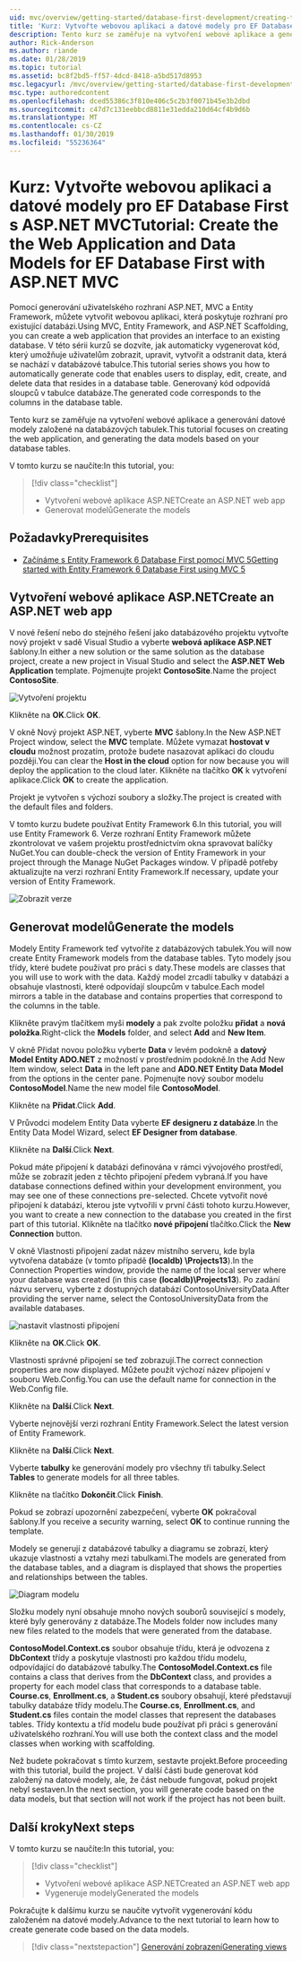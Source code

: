 ```yaml
---
uid: mvc/overview/getting-started/database-first-development/creating-the-web-application
title: 'Kurz: Vytvořte webovou aplikaci a datové modely pro EF Database First s ASP.NET MVC'
description: Tento kurz se zaměřuje na vytvoření webové aplikace a generování datové modely založené na databázových tabulek.
author: Rick-Anderson
ms.author: riande
ms.date: 01/28/2019
ms.topic: tutorial
ms.assetid: bc8f2bd5-ff57-4dcd-8418-a5bd517d8953
msc.legacyurl: /mvc/overview/getting-started/database-first-development/creating-the-web-application
msc.type: authoredcontent
ms.openlocfilehash: dced55386c3f810e406c5c2b3f0071b45e3b2dbd
ms.sourcegitcommit: c47d7c131eebbcd8811e31edda210d64cf4b9d6b
ms.translationtype: MT
ms.contentlocale: cs-CZ
ms.lasthandoff: 01/30/2019
ms.locfileid: "55236364"
---
```

# <a name="tutorial-create-the-the-web-application-and-data-models-for-ef-database-first-with-aspnet-mvc"></a><span data-ttu-id="caa77-103">Kurz: Vytvořte webovou aplikaci a datové modely pro EF Database First s ASP.NET MVC</span><span class="sxs-lookup"><span data-stu-id="caa77-103">Tutorial: Create the the Web Application and Data Models for EF Database First with ASP.NET MVC</span></span>

 <span data-ttu-id="caa77-104">Pomocí generování uživatelského rozhraní ASP.NET, MVC a Entity Framework, můžete vytvořit webovou aplikaci, která poskytuje rozhraní pro existující databázi.</span><span class="sxs-lookup"><span data-stu-id="caa77-104">Using MVC, Entity Framework, and ASP.NET Scaffolding, you can create a web application that provides an interface to an existing database.</span></span> <span data-ttu-id="caa77-105">V této sérii kurzů se dozvíte, jak automaticky vygenerovat kód, který umožňuje uživatelům zobrazit, upravit, vytvořit a odstranit data, která se nachází v databázové tabulce.</span><span class="sxs-lookup"><span data-stu-id="caa77-105">This tutorial series shows you how to automatically generate code that enables users to display, edit, create, and delete data that resides in a database table.</span></span> <span data-ttu-id="caa77-106">Generovaný kód odpovídá sloupců v tabulce databáze.</span><span class="sxs-lookup"><span data-stu-id="caa77-106">The generated code corresponds to the columns in the database table.</span></span>

<span data-ttu-id="caa77-107">Tento kurz se zaměřuje na vytvoření webové aplikace a generování datové modely založené na databázových tabulek.</span><span class="sxs-lookup"><span data-stu-id="caa77-107">This tutorial focuses on creating the web application, and generating the data models based on your database tables.</span></span>

<span data-ttu-id="caa77-108">V tomto kurzu se naučíte:</span><span class="sxs-lookup"><span data-stu-id="caa77-108">In this tutorial, you:</span></span>

> [!div class="checklist"]
> * <span data-ttu-id="caa77-109">Vytvoření webové aplikace ASP.NET</span><span class="sxs-lookup"><span data-stu-id="caa77-109">Create an ASP.NET web app</span></span>
> * <span data-ttu-id="caa77-110">Generovat modelů</span><span class="sxs-lookup"><span data-stu-id="caa77-110">Generate the models</span></span>

## <a name="prerequisites"></a><span data-ttu-id="caa77-111">Požadavky</span><span class="sxs-lookup"><span data-stu-id="caa77-111">Prerequisites</span></span>

* [<span data-ttu-id="caa77-112">Začínáme s Entity Framework 6 Database First pomocí MVC 5</span><span class="sxs-lookup"><span data-stu-id="caa77-112">Getting started with Entity Framework 6 Database First using MVC 5</span></span>](setting-up-database.md)

## <a name="create-an-aspnet-web-app"></a><span data-ttu-id="caa77-113">Vytvoření webové aplikace ASP.NET</span><span class="sxs-lookup"><span data-stu-id="caa77-113">Create an ASP.NET web app</span></span>

<span data-ttu-id="caa77-114">V nové řešení nebo do stejného řešení jako databázového projektu vytvořte nový projekt v sadě Visual Studio a vyberte **webová aplikace ASP.NET** šablony.</span><span class="sxs-lookup"><span data-stu-id="caa77-114">In either a new solution or the same solution as the database project, create a new project in Visual Studio and select the **ASP.NET Web Application** template.</span></span> <span data-ttu-id="caa77-115">Pojmenujte projekt **ContosoSite**.</span><span class="sxs-lookup"><span data-stu-id="caa77-115">Name the project **ContosoSite**.</span></span>

![Vytvoření projektu](creating-the-web-application/_static/image1.png)

<span data-ttu-id="caa77-117">Klikněte na **OK**.</span><span class="sxs-lookup"><span data-stu-id="caa77-117">Click **OK**.</span></span>

<span data-ttu-id="caa77-118">V okně Nový projekt ASP.NET, vyberte **MVC** šablony.</span><span class="sxs-lookup"><span data-stu-id="caa77-118">In the New ASP.NET Project window, select the **MVC** template.</span></span> <span data-ttu-id="caa77-119">Můžete vymazat **hostovat v cloudu** možnost prozatím, protože budete nasazovat aplikaci do cloudu později.</span><span class="sxs-lookup"><span data-stu-id="caa77-119">You can clear the **Host in the cloud** option for now because you will deploy the application to the cloud later.</span></span> <span data-ttu-id="caa77-120">Klikněte na tlačítko **OK** k vytvoření aplikace.</span><span class="sxs-lookup"><span data-stu-id="caa77-120">Click **OK** to create the application.</span></span>

<span data-ttu-id="caa77-121">Projekt je vytvořen s výchozí soubory a složky.</span><span class="sxs-lookup"><span data-stu-id="caa77-121">The project is created with the default files and folders.</span></span>

<span data-ttu-id="caa77-122">V tomto kurzu budete používat Entity Framework 6.</span><span class="sxs-lookup"><span data-stu-id="caa77-122">In this tutorial, you will use Entity Framework 6.</span></span> <span data-ttu-id="caa77-123">Verze rozhraní Entity Framework můžete zkontrolovat ve vašem projektu prostřednictvím okna spravovat balíčky NuGet.</span><span class="sxs-lookup"><span data-stu-id="caa77-123">You can double-check the version of Entity Framework in your project through the Manage NuGet Packages window.</span></span> <span data-ttu-id="caa77-124">V případě potřeby aktualizujte na verzi rozhraní Entity Framework.</span><span class="sxs-lookup"><span data-stu-id="caa77-124">If necessary, update your version of Entity Framework.</span></span>

![Zobrazit verze](creating-the-web-application/_static/image3.png)

## <a name="generate-the-models"></a><span data-ttu-id="caa77-126">Generovat modelů</span><span class="sxs-lookup"><span data-stu-id="caa77-126">Generate the models</span></span>

<span data-ttu-id="caa77-127">Modely Entity Framework teď vytvoříte z databázových tabulek.</span><span class="sxs-lookup"><span data-stu-id="caa77-127">You will now create Entity Framework models from the database tables.</span></span> <span data-ttu-id="caa77-128">Tyto modely jsou třídy, které budete používat pro práci s daty.</span><span class="sxs-lookup"><span data-stu-id="caa77-128">These models are classes that you will use to work with the data.</span></span> <span data-ttu-id="caa77-129">Každý model zrcadlí tabulky v databázi a obsahuje vlastnosti, které odpovídají sloupcům v tabulce.</span><span class="sxs-lookup"><span data-stu-id="caa77-129">Each model mirrors a table in the database and contains properties that correspond to the columns in the table.</span></span>

<span data-ttu-id="caa77-130">Klikněte pravým tlačítkem myši **modely** a pak zvolte položku **přidat** a **nová položka**.</span><span class="sxs-lookup"><span data-stu-id="caa77-130">Right-click the **Models** folder, and select **Add** and **New Item**.</span></span>

<span data-ttu-id="caa77-131">V okně Přidat novou položku vyberte **Data** v levém podokně a **datový Model Entity ADO.NET** z možností v prostředním podokně.</span><span class="sxs-lookup"><span data-stu-id="caa77-131">In the Add New Item window, select **Data** in the left pane and **ADO.NET Entity Data Model** from the options in the center pane.</span></span> <span data-ttu-id="caa77-132">Pojmenujte nový soubor modelu **ContosoModel**.</span><span class="sxs-lookup"><span data-stu-id="caa77-132">Name the new model file **ContosoModel**.</span></span>

<span data-ttu-id="caa77-133">Klikněte na **Přidat**.</span><span class="sxs-lookup"><span data-stu-id="caa77-133">Click **Add**.</span></span>

<span data-ttu-id="caa77-134">V Průvodci modelem Entity Data vyberte **EF designeru z databáze**.</span><span class="sxs-lookup"><span data-stu-id="caa77-134">In the Entity Data Model Wizard, select **EF Designer from database**.</span></span>

<span data-ttu-id="caa77-135">Klikněte na **Další**.</span><span class="sxs-lookup"><span data-stu-id="caa77-135">Click **Next**.</span></span>

<span data-ttu-id="caa77-136">Pokud máte připojení k databázi definována v rámci vývojového prostředí, může se zobrazit jeden z těchto připojení předem vybraná.</span><span class="sxs-lookup"><span data-stu-id="caa77-136">If you have database connections defined within your development environment, you may see one of these connections pre-selected.</span></span> <span data-ttu-id="caa77-137">Chcete vytvořit nové připojení k databázi, kterou jste vytvořili v první části tohoto kurzu.</span><span class="sxs-lookup"><span data-stu-id="caa77-137">However, you want to create a new connection to the database you created in the first part of this tutorial.</span></span> <span data-ttu-id="caa77-138">Klikněte na tlačítko **nové připojení** tlačítko.</span><span class="sxs-lookup"><span data-stu-id="caa77-138">Click the **New Connection** button.</span></span>

<span data-ttu-id="caa77-139">V okně Vlastnosti připojení zadat název místního serveru, kde byla vytvořena databáze (v tomto případě **(localdb) \Projects13**).</span><span class="sxs-lookup"><span data-stu-id="caa77-139">In the Connection Properties window, provide the name of the local server where your database was created (in this case **(localdb)\Projects13**).</span></span> <span data-ttu-id="caa77-140">Po zadání názvu serveru, vyberte z dostupných databází ContosoUniversityData.</span><span class="sxs-lookup"><span data-stu-id="caa77-140">After providing the server name, select the ContosoUniversityData from the available databases.</span></span>

![nastavit vlastnosti připojení](creating-the-web-application/_static/image8.png)

<span data-ttu-id="caa77-142">Klikněte na **OK**.</span><span class="sxs-lookup"><span data-stu-id="caa77-142">Click **OK**.</span></span>

<span data-ttu-id="caa77-143">Vlastnosti správné připojení se teď zobrazují.</span><span class="sxs-lookup"><span data-stu-id="caa77-143">The correct connection properties are now displayed.</span></span> <span data-ttu-id="caa77-144">Můžete použít výchozí název připojení v souboru Web.Config.</span><span class="sxs-lookup"><span data-stu-id="caa77-144">You can use the default name for connection in the Web.Config file.</span></span>

<span data-ttu-id="caa77-145">Klikněte na **Další**.</span><span class="sxs-lookup"><span data-stu-id="caa77-145">Click **Next**.</span></span>

<span data-ttu-id="caa77-146">Vyberte nejnovější verzi rozhraní Entity Framework.</span><span class="sxs-lookup"><span data-stu-id="caa77-146">Select the latest version of Entity Framework.</span></span>

<span data-ttu-id="caa77-147">Klikněte na **Další**.</span><span class="sxs-lookup"><span data-stu-id="caa77-147">Click **Next**.</span></span>

<span data-ttu-id="caa77-148">Vyberte **tabulky** ke generování modely pro všechny tři tabulky.</span><span class="sxs-lookup"><span data-stu-id="caa77-148">Select **Tables** to generate models for all three tables.</span></span>

<span data-ttu-id="caa77-149">Klikněte na tlačítko **Dokončit**.</span><span class="sxs-lookup"><span data-stu-id="caa77-149">Click **Finish**.</span></span>

<span data-ttu-id="caa77-150">Pokud se zobrazí upozornění zabezpečení, vyberte **OK** pokračoval šablony.</span><span class="sxs-lookup"><span data-stu-id="caa77-150">If you receive a security warning, select **OK** to continue running the template.</span></span>

<span data-ttu-id="caa77-151">Modely se generují z databázové tabulky a diagramu se zobrazí, který ukazuje vlastnosti a vztahy mezi tabulkami.</span><span class="sxs-lookup"><span data-stu-id="caa77-151">The models are generated from the database tables, and a diagram is displayed that shows the properties and relationships between the tables.</span></span>

![Diagram modelu](creating-the-web-application/_static/image11.png)

<span data-ttu-id="caa77-153">Složku modely nyní obsahuje mnoho nových souborů související s modely, které byly generovány z databáze.</span><span class="sxs-lookup"><span data-stu-id="caa77-153">The Models folder now includes many new files related to the models that were generated from the database.</span></span>

<span data-ttu-id="caa77-154">**ContosoModel.Context.cs** soubor obsahuje třídu, která je odvozena z **DbContext** třídy a poskytuje vlastnosti pro každou třídu modelu, odpovídající do databázové tabulky.</span><span class="sxs-lookup"><span data-stu-id="caa77-154">The **ContosoModel.Context.cs** file contains a class that derives from the **DbContext** class, and provides a property for each model class that corresponds to a database table.</span></span> <span data-ttu-id="caa77-155">**Course.cs**, **Enrollment.cs**, a **Student.cs** soubory obsahují, které představují tabulky databáze třídy modelu.</span><span class="sxs-lookup"><span data-stu-id="caa77-155">The **Course.cs**, **Enrollment.cs**, and **Student.cs** files contain the model classes that represent the databases tables.</span></span> <span data-ttu-id="caa77-156">Třídy kontextu a tříd modelu bude používat při práci s generování uživatelského rozhraní.</span><span class="sxs-lookup"><span data-stu-id="caa77-156">You will use both the context class and the model classes when working with scaffolding.</span></span>

<span data-ttu-id="caa77-157">Než budete pokračovat s tímto kurzem, sestavte projekt.</span><span class="sxs-lookup"><span data-stu-id="caa77-157">Before proceeding with this tutorial, build the project.</span></span> <span data-ttu-id="caa77-158">V další části bude generovat kód založený na datové modely, ale, že část nebude fungovat, pokud projekt nebyl sestaven.</span><span class="sxs-lookup"><span data-stu-id="caa77-158">In the next section, you will generate code based on the data models, but that section will not work if the project has not been built.</span></span>

## <a name="next-steps"></a><span data-ttu-id="caa77-159">Další kroky</span><span class="sxs-lookup"><span data-stu-id="caa77-159">Next steps</span></span>

<span data-ttu-id="caa77-160">V tomto kurzu se naučíte:</span><span class="sxs-lookup"><span data-stu-id="caa77-160">In this tutorial, you:</span></span>

> [!div class="checklist"]
> * <span data-ttu-id="caa77-161">Vytvoření webové aplikace ASP.NET</span><span class="sxs-lookup"><span data-stu-id="caa77-161">Created an ASP.NET web app</span></span>
> * <span data-ttu-id="caa77-162">Vygeneruje modely</span><span class="sxs-lookup"><span data-stu-id="caa77-162">Generated the models</span></span>

<span data-ttu-id="caa77-163">Pokračujte k dalšímu kurzu se naučíte vytvořit vygenerování kódu založeném na datové modely.</span><span class="sxs-lookup"><span data-stu-id="caa77-163">Advance to the next tutorial to learn how to create generate code based on the data models.</span></span>
> [!div class="nextstepaction"]
> [<span data-ttu-id="caa77-164">Generování zobrazení</span><span class="sxs-lookup"><span data-stu-id="caa77-164">Generating views</span></span>](generating-views.md)